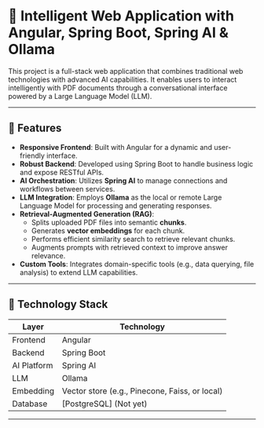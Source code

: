 # 🧠 Intelligent Web Application with Angular, Spring Boot, Spring AI & Ollama

This project is a full-stack web application that combines traditional web technologies with advanced AI capabilities. It enables users to interact intelligently with PDF documents through a conversational interface powered by a Large Language Model (LLM).

---

## 🚀 Features

- **Responsive Frontend**: Built with Angular for a dynamic and user-friendly interface.
- **Robust Backend**: Developed using Spring Boot to handle business logic and expose RESTful APIs.
- **AI Orchestration**: Utilizes **Spring AI** to manage connections and workflows between services.
- **LLM Integration**: Employs **Ollama** as the local or remote Large Language Model for processing and generating responses.
- **Retrieval-Augmented Generation (RAG)**:
  - Splits uploaded PDF files into semantic **chunks**.
  - Generates **vector embeddings** for each chunk.
  - Performs efficient similarity search to retrieve relevant chunks.
  - Augments prompts with retrieved context to improve answer relevance.
- **Custom Tools**: Integrates domain-specific tools (e.g., data querying, file analysis) to extend LLM capabilities.

---

## 🔧 Technology Stack

| Layer       | Technology                       |
|-------------|----------------------------------|
| Frontend    | Angular                          |
| Backend     | Spring Boot                      |
| AI Platform | Spring AI                        |
| LLM         | Ollama                           |
| Embedding   | Vector store (e.g., Pinecone, Faiss, or local) |
| Database    | [PostgreSQL] (Not yet)      |

---
